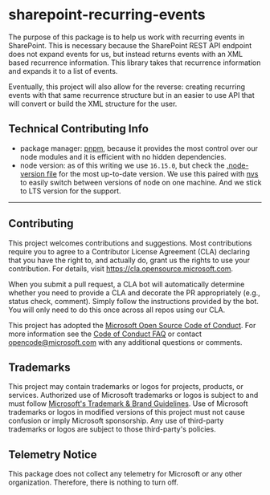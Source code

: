 # sharepoint-recurring-events

The purpose of this package is to help us work with recurring events in SharePoint.  This is necessary because the SharePoint REST API endpoint does not expand events for us, but instead returns events with an XML based recurrence information.  This library takes that recurrence information and expands it to a list of events.

Eventually, this project will also allow for the reverse: creating recurring events with that same recurrence structure but in an easier to use API that will convert or build the XML structure for the user.

## Technical Contributing Info

- package manager: [pnpm](https://pnpm.io/), because it provides the most control over our node modules and it is efficient with no hidden dependencies.
- node version: as of this writing we use `16.15.0`, but check the [.node-version file](./.node-version) for the most up-to-date version.  We use this paired with [nvs](https://github.com/jasongin/nvs) to easily switch between versions of node on one machine.  And we stick to LTS version for the support.

---

## Contributing

This project welcomes contributions and suggestions.  Most contributions require you to agree to a
Contributor License Agreement (CLA) declaring that you have the right to, and actually do, grant us
the rights to use your contribution. For details, visit https://cla.opensource.microsoft.com.

When you submit a pull request, a CLA bot will automatically determine whether you need to provide
a CLA and decorate the PR appropriately (e.g., status check, comment). Simply follow the instructions
provided by the bot. You will only need to do this once across all repos using our CLA.

This project has adopted the [Microsoft Open Source Code of Conduct](https://opensource.microsoft.com/codeofconduct/).
For more information see the [Code of Conduct FAQ](https://opensource.microsoft.com/codeofconduct/faq/) or
contact [opencode@microsoft.com](mailto:opencode@microsoft.com) with any additional questions or comments.

## Trademarks

This project may contain trademarks or logos for projects, products, or services. Authorized use of Microsoft 
trademarks or logos is subject to and must follow 
[Microsoft's Trademark & Brand Guidelines](https://www.microsoft.com/en-us/legal/intellectualproperty/trademarks/usage/general).
Use of Microsoft trademarks or logos in modified versions of this project must not cause confusion or imply Microsoft sponsorship.
Any use of third-party trademarks or logos are subject to those third-party's policies.

## Telemetry Notice

This package does not collect any telemetry for Microsoft or any other organization.  Therefore, there is nothing to turn off.
